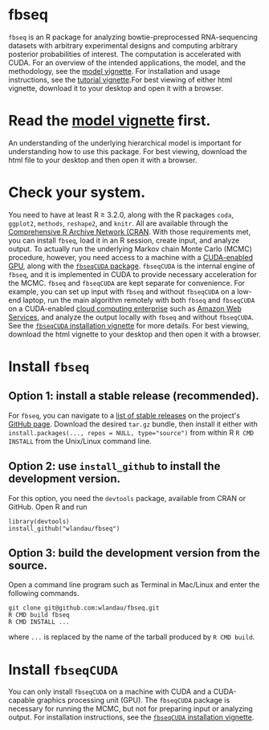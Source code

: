 # fbseq

`fbseq` is an R package for analyzing bowtie-preprocessed RNA-sequencing datasets with arbitrary experimental designs and computing arbitrary posterior probabilities of interest. The computation is accelerated with CUDA. For an overview of the intended applications, the model, and the methodology, see the [model vignette](https://github.com/wlandau/fbseq/blob/master/vignettes/model.html). For installation and usage instructions, see the [tutorial vignette](https://github.com/wlandau/fbseq/blob/master/vignettes/tutorial.html).For best viewing of either html vignette, download it to your desktop and open it with a browser.

# Read the [model vignette](https://github.com/wlandau/fbseq/blob/master/vignettes/model.html) first. 

An understanding of the underlying hierarchical model is important for understanding how to use this package. For best viewing, download the html file to your desktop and then open it with a browser.

# Check your system.

You need to have at least R $\ge$ 3.2.0, along with the R packages `coda`, `ggplot2`, `methods`, `reshape2`, and `knitr`. All are available through the [Comprehensive R Archive Network (CRAN](https://cran.r-project.org/). With those requirements met, you can install `fbseq`, load it in an R session, create input, and analyze output. To actually run the underlying Markov chain Monte Carlo (MCMC) procedure, however, you need access to a machine with a [CUDA-enabled GPU](http://www.nvidia.com/object/cuda_home_new.html), along with the [`fbseqCUDA` package](https://github.com/wlandau/fbseqCUDA). `fbseqCUDA` is the internal engine of `fbseq`, and it is implemented in CUDA to provide necessary acceleration for the MCMC. `fbseq` and `fbseqCUDA` are kept separate for convenience. For example, you can set up input with `fbseq` and without `fbseqCUDA` on a low-end laptop, run the main algorithm remotely with both `fbseq` and `fbseqCUDA` on a CUDA-enabled [cloud computing enterprise](http://www.nvidia.com/object/gpu-cloud-computing-services.html) such as [Amazon Web Services](http://aws.amazon.com/ec2/instance-types/), and analyze the output locally with `fbseq` and without `fbseqCUDA`. See the [`fbseqCUDA` installation vignette](https://github.com/wlandau/fbseqCUDA/blob/master/vignettes/install.html) for more details. For best viewing, download the html vignette to your desktop and then open it with a browser.

# Install `fbseq`

## Option 1: install a stable release (recommended).

For `fbseq`, you can navigate to a [list of stable releases](https://github.com/wlandau/fbseq/releases) on the project's [GitHub page](https://github.com/wlandau/fbseq). Download the desired `tar.gz` bundle, then install it either with `install.packages(..., repos = NULL, type="source")` from within R  `R CMD INSTALL` from the Unix/Linux command line.

## Option 2: use `install_github` to install the development version.

For this option, you need the `devtools` package, available from CRAN or GitHub. Open R and run 

```{r, eval=F}
library(devtools)
install_github("wlandau/fbseq")
```

## Option 3: build the development version from the source.

Open a command line program such as Terminal in Mac/Linux and enter the following commands.

```
git clone git@github.com:wlandau/fbseq.git
R CMD build fbseq
R CMD INSTALL ...
```

where `...` is replaced by the name of the tarball produced by `R CMD build`. 

# Install `fbseqCUDA` 

You can only install `fbseqCUDA` on a machine with CUDA and a CUDA-capable graphics processing unit (GPU). The `fbseqCUDA` package is necessary for running the MCMC, but not for preparing input or analyzing output. For installation instructions, see the [`fbseqCUDA` installation vignette](https://github.com/wlandau/fbseqCUDA/blob/master/vignettes/install.html).
